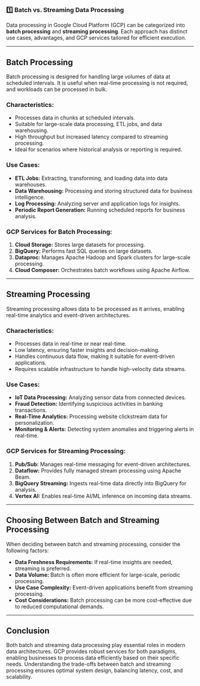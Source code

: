 ### 1️⃣ **Batch vs. Streaming Data Processing**

Data processing in Google Cloud Platform (GCP) can be categorized into **batch processing** and **streaming processing**. Each approach has distinct use cases, advantages, and GCP services tailored for efficient execution.

---

## **Batch Processing**
Batch processing is designed for handling large volumes of data at scheduled intervals. It is useful when real-time processing is not required, and workloads can be processed in bulk.

### **Characteristics:**
- Processes data in chunks at scheduled intervals.
- Suitable for large-scale data processing, ETL jobs, and data warehousing.
- High throughput but increased latency compared to streaming processing.
- Ideal for scenarios where historical analysis or reporting is required.

### **Use Cases:**
- **ETL Jobs:** Extracting, transforming, and loading data into data warehouses.
- **Data Warehousing:** Processing and storing structured data for business intelligence.
- **Log Processing:** Analyzing server and application logs for insights.
- **Periodic Report Generation:** Running scheduled reports for business analysis.

### **GCP Services for Batch Processing:**
1. **Cloud Storage:** Stores large datasets for processing.
2. **BigQuery:** Performs fast SQL queries on large datasets.
3. **Dataproc:** Manages Apache Hadoop and Spark clusters for large-scale processing.
4. **Cloud Composer:** Orchestrates batch workflows using Apache Airflow.

---

## **Streaming Processing**
Streaming processing allows data to be processed as it arrives, enabling real-time analytics and event-driven architectures.

### **Characteristics:**
- Processes data in real-time or near real-time.
- Low latency, ensuring faster insights and decision-making.
- Handles continuous data flow, making it suitable for event-driven applications.
- Requires scalable infrastructure to handle high-velocity data streams.

### **Use Cases:**
- **IoT Data Processing:** Analyzing sensor data from connected devices.
- **Fraud Detection:** Identifying suspicious activities in banking transactions.
- **Real-Time Analytics:** Processing website clickstream data for personalization.
- **Monitoring & Alerts:** Detecting system anomalies and triggering alerts in real-time.

### **GCP Services for Streaming Processing:**
1. **Pub/Sub:** Manages real-time messaging for event-driven architectures.
2. **Dataflow:** Provides fully managed stream processing using Apache Beam.
3. **BigQuery Streaming:** Ingests real-time data directly into BigQuery for analysis.
4. **Vertex AI:** Enables real-time AI/ML inference on incoming data streams.

---

## **Choosing Between Batch and Streaming Processing**
When deciding between batch and streaming processing, consider the following factors:
- **Data Freshness Requirements:** If real-time insights are needed, streaming is preferred.
- **Data Volume:** Batch is often more efficient for large-scale, periodic processing.
- **Use Case Complexity:** Event-driven applications benefit from streaming processing.
- **Cost Considerations:** Batch processing can be more cost-effective due to reduced computational demands.

---

## **Conclusion**
Both batch and streaming data processing play essential roles in modern data architectures. GCP provides robust services for both paradigms, enabling businesses to process data efficiently based on their specific needs. Understanding the trade-offs between batch and streaming processing ensures optimal system design, balancing latency, cost, and scalability.